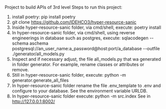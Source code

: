 
Project to build APIs of 3rd level
Steps to run this project:

1. install poetry: pip install poetry
2. git clone https://github.com/IDEHCO3/hyper-resource-sanic
3. Inside hyper-resource-sanic folder, via cmd/shell, execute: poetry install
4. In hyper-resource-sanic folder, via cmd/shell, using reverse engineerings in database such as postgres, execute: sqlacodegen --schema aschema postgresql://an_user_name:a_password@host:port/a_database --outfile ./generator/all_models.py
5. Inspect and if necessary adjust, the file all_models.py that wa generated in folder generator. For example, rename classes or attributes or remove.
6. Still in hyper-resource-sanic folder, execute:
   python -m generator.generate_all_files
7. In hyper-resource-sanic folder rename the file .env_template to .env and configure to your database. See the environment variable URLDB.
8. In hyper-resource-sanic folder execute: python -m src.index
   See in http://127.0.0.1:8002/
